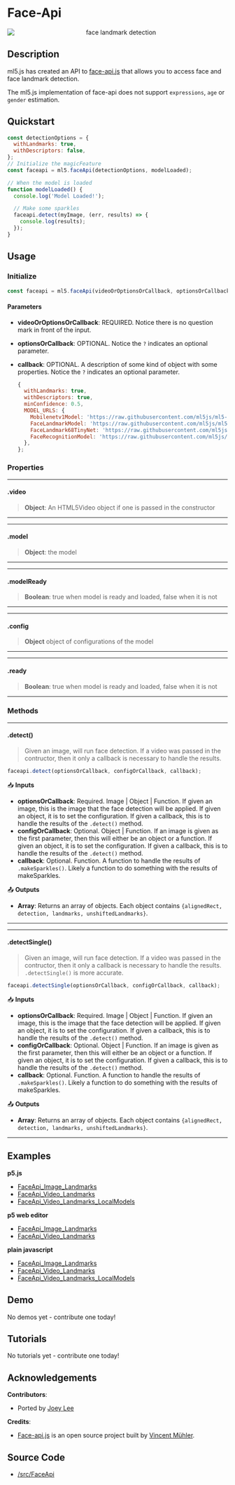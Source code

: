 # Face-Api

<center>
    <img style="display:block; max-height:20rem" alt="face landmark detection" src="_media/reference__header-faceapi.png">
</center>


## Description

ml5.js has created an API to [face-api.js](https://github.com/justadudewhohacks/face-api.js/blob/master/README.md) that allows you to access face and face landmark detection.  

The ml5.js implementation of face-api does not support `expressions`, `age` or `gender` estimation.

## Quickstart

```js
const detectionOptions = {
  withLandmarks: true,
  withDescriptors: false,
};
// Initialize the magicFeature
const faceapi = ml5.faceApi(detectionOptions, modelLoaded);

// When the model is loaded
function modelLoaded() {
  console.log('Model Loaded!');

  // Make some sparkles
  faceapi.detect(myImage, (err, results) => {
    console.log(results);
  });
}


```


## Usage

### Initialize

```js
const faceapi = ml5.faceApi(videoOrOptionsOrCallback, optionsOrCallback?, callback?);
```

#### Parameters
* **videoOrOptionsOrCallback**: REQUIRED. Notice there is no question mark in front of the input.
* **optionsOrCallback**: OPTIONAL. Notice the `?` indicates an optional parameter.
* **callback**: OPTIONAL. A description of some kind of object with some properties. Notice the `?` indicates an optional parameter.

  ```js
  {
    withLandmarks: true,
    withDescriptors: true,
    minConfidence: 0.5,
    MODEL_URLS: {
      Mobilenetv1Model: 'https://raw.githubusercontent.com/ml5js/ml5-data-and-models/face-api/models/faceapi/ssd_mobilenetv1_model-weights_manifest.json',
      FaceLandmarkModel: 'https://raw.githubusercontent.com/ml5js/ml5-data-and-models/face-api/models/faceapi/face_landmark_68_model-weights_manifest.json',
      FaceLandmark68TinyNet: 'https://raw.githubusercontent.com/ml5js/ml5-data-and-models/face-api/models/faceapi/face_landmark_68_tiny_model-weights_manifest.json',
      FaceRecognitionModel: 'https://raw.githubusercontent.com/ml5js/ml5-data-and-models/face-api/models/faceapi/face_recognition_model-weights_manifest.json',
    },
  };
  ```

### Properties

***
#### .video
> **Object**: An HTML5Video object if one is passed in the constructor
***

***
#### .model
> **Object**: the model
***

***
#### .modelReady
> **Boolean**: true when model is ready and loaded, false when it is not
***

***
#### .config
> **Object** object of configurations of the model
***

***
#### .ready
> **Boolean**: true when model is ready and loaded, false when it is not
***



### Methods


***
#### .detect()
> Given an image, will run face detection. If a video was passed in the contructor, then it only a callback is necessary to handle the results.

```js
faceapi.detect(optionsOrCallback, configOrCallback, callback);
```

📥 **Inputs**

* **optionsOrCallback**: Required. Image | Object | Function. If given an image, this is the image that the face detection will be applied. If given an object, it is to set the configuration. If given a callback, this is to handle the results of the `.detect()` method.
* **configOrCallback**: Optional. Object | Function. If an image is given as the first parameter, then this will either be an object or a function. If given an object, it is to set the configuration. If given a callback, this is to handle the results of the `.detect()` method.
* **callback**: Optional. Function. A function to handle the results of `.makeSparkles()`. Likely a function to do something with the results of makeSparkles.

📤 **Outputs**

* **Array**: Returns an array of objects. Each object contains `{alignedRect, detection, landmarks, unshiftedLandmarks}`.

***

***
#### .detectSingle()
> Given an image, will run face detection. If a video was passed in the contructor, then it only a callback is necessary to handle the results. `.detectSingle()` is more accurate.

```js
faceapi.detectSingle(optionsOrCallback, configOrCallback, callback);
```

📥 **Inputs**
* **optionsOrCallback**: Required. Image | Object | Function. If given an image, this is the image that the face detection will be applied. If given an object, it is to set the configuration. If given a callback, this is to handle the results of the `.detect()` method.
* **configOrCallback**: Optional. Object | Function. If an image is given as the first parameter, then this will either be an object or a function. If given an object, it is to set the configuration. If given a callback, this is to handle the results of the `.detect()` method.
* **callback**: Optional. Function. A function to handle the results of `.makeSparkles()`. Likely a function to do something with the results of makeSparkles.

📤 **Outputs**

* **Array**: Returns an array of objects. Each object contains `{alignedRect, detection, landmarks, unshiftedLandmarks}`.

***




## Examples

**p5.js**
* [FaceApi_Image_Landmarks](https://github.com/ml5js/ml5-library/tree/development/examples/p5js/FaceApi/FaceApi_Image_Landmarks)
* [FaceApi_Video_Landmarks](https://github.com/ml5js/ml5-library/tree/development/examples/p5js/FaceApi/FaceApi_Video_Landmarks)
* [FaceApi_Video_Landmarks_LocalModels](https://github.com/ml5js/ml5-library/tree/development/examples/p5js/FaceApi/FaceApi_Video_Landmarks_LocalModels)

**p5 web editor**
* [FaceApi_Image_Landmarks](https://editor.p5js.org/ml5/sketches/FaceApi_Image_Landmarks)
* [FaceApi_Video_Landmarks](https://editor.p5js.org/ml5/sketches/FaceApi_Video_Landmarks)

**plain javascript**
* [FaceApi_Image_Landmarks](https://github.com/ml5js/ml5-library/tree/development/examples/javascript/FaceApi/FaceApi_Image_Landmarks/)
* [FaceApi_Video_Landmarks](https://github.com/ml5js/ml5-library/tree/development/examples/javascript/FaceApi/FaceApi_Video_Landmarks/)
* [FaceApi_Video_Landmarks_LocalModels](https://github.com/ml5js/ml5-library/tree/development/examples/javascript/FaceApi/FaceApi_Video_Landmarks_LocalModels/)

## Demo

No demos yet - contribute one today!

## Tutorials

No tutorials yet - contribute one today!


## Acknowledgements

**Contributors**:
  * Ported by [Joey Lee](https://jk-lee.com)

**Credits**:
  * [Face-api.js](https://github.com/justadudewhohacks/face-api.js/blob/master/README.md) is an open source project built by [Vincent Mühler](https://github.com/justadudewhohacks).

## Source Code

* [/src/FaceApi](https://github.com/ml5js/ml5-library/tree/development/src/FaceApi)
